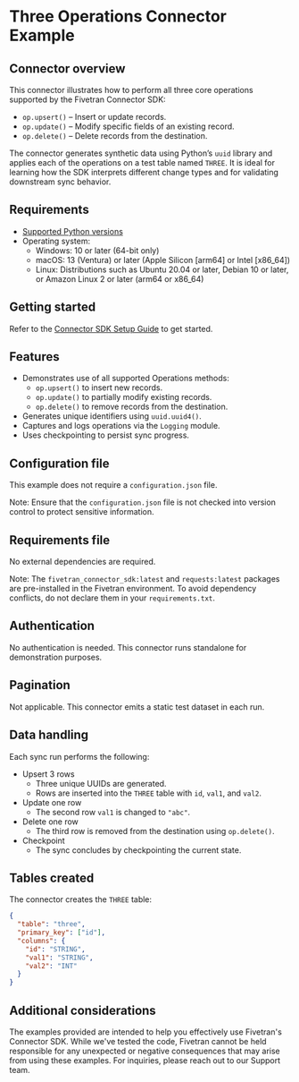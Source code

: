 # Three Operations Connector Example

## Connector overview
This connector illustrates how to perform all three core operations supported by the Fivetran Connector SDK:
- `op.upsert()` – Insert or update records.
- `op.update()` – Modify specific fields of an existing record.
- `op.delete()` – Delete records from the destination.

The connector generates synthetic data using Python’s `uuid` library and applies each of the operations on a test table named `THREE`. It is ideal for learning how the SDK interprets different change types and for validating downstream sync behavior.


## Requirements
- [Supported Python versions](https://github.com/fivetran/fivetran_connector_sdk/blob/main/README.md#requirements)   
- Operating system:
  - Windows: 10 or later (64-bit only)
  - macOS: 13 (Ventura) or later (Apple Silicon [arm64] or Intel [x86_64])
  - Linux: Distributions such as Ubuntu 20.04 or later, Debian 10 or later, or Amazon Linux 2 or later (arm64 or x86_64)


## Getting started
Refer to the [Connector SDK Setup Guide](https://fivetran.com/docs/connectors/connector-sdk/setup-guide) to get started.


## Features
- Demonstrates use of all supported Operations methods:
  - `op.upsert()` to insert new records.
  - `op.update()` to partially modify existing records.
  - `op.delete()` to remove records from the destination.
- Generates unique identifiers using `uuid.uuid4()`.
- Captures and logs operations via the `Logging` module.
- Uses checkpointing to persist sync progress.


## Configuration file
This example does not require a `configuration.json` file.

Note: Ensure that the `configuration.json` file is not checked into version control to protect sensitive information.


## Requirements file
No external dependencies are required.

Note: The `fivetran_connector_sdk:latest` and `requests:latest` packages are pre-installed in the Fivetran environment. To avoid dependency conflicts, do not declare them in your `requirements.txt`.


## Authentication
No authentication is needed. This connector runs standalone for demonstration purposes.

## Pagination
Not applicable. This connector emits a static test dataset in each run.


## Data handling
Each sync run performs the following:
- Upsert 3 rows
  - Three unique UUIDs are generated.
  - Rows are inserted into the `THREE` table with `id`, `val1`, and `val2`.
- Update one row
  - The second row `val1` is changed to `"abc"`.
- Delete one row
  - The third row is removed from the destination using `op.delete()`.
- Checkpoint
  - The sync concludes by checkpointing the current state.


## Tables created
The connector creates the `THREE` table:

```json
{
  "table": "three",
  "primary_key": ["id"],
  "columns": {
    "id": "STRING",
    "val1": "STRING",
    "val2": "INT"
  }
}
```


## Additional considerations

The examples provided are intended to help you effectively use Fivetran's Connector SDK. While we've tested the code, Fivetran cannot be held responsible for any unexpected or negative consequences that may arise from using these examples. For inquiries, please reach out to our Support team.